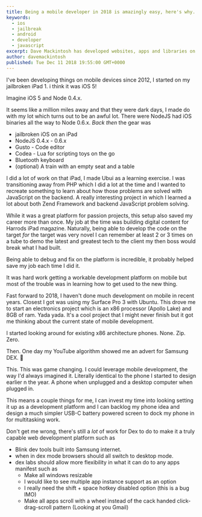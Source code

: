 ```yaml
---
title: Being a mobile developer in 2018 is amazingly easy, here's why.
keywords: 
  - ios
  - jailbreak
  - android
  - developer
  - javascript
excerpt: Dave Mackintosh has developed websites, apps and libraries on mobile since 2012. here's a list of the reasons I can think of why its amazing and sometimes career saving.
author: davemackintosh
published: Tue Dec 11 2018 19:55:00 GMT+0000
---
```


I've been developing things on mobile devices since 2012, I started on my jailbroken iPad 1. i think it was iOS 5!

Imagine iOS 5 and Node 0.4.x. 

It seems like a million miles away and that they were dark days, I made do with my lot which turns out to be an awful lot. There were NodeJS had iOS binaries all the way to Node 0.6.x. _Back then_ the gear was 

* jailbroken iOS on an iPad
* NodeJS 0.4.x - 0.6.x
* Gusto - Code editor
* Codea - Lua for scripting toys on the go
* Bluetooth keyboard
* (optional) A train with an empty seat and a table

I did a lot of work on that iPad, I made Ubui as a learning exercise. I was transitioning away from PHP which I did a lot at the time and I wanted to recreate something to learn about how those problems are solved with JavaScript on the backend. A really interesting project in which I learned a lot about both Zend Framework and backend JavaScript problem solving.

While it was a great platform for passion projects, this setup also saved my career more than once. My job at the time was building digital content for Harrods iPad magazine. Naturally, being able to develop the code on the target *for* the target was very novel I can remember at least 2 or 3 times on a tube to demo the latest and greatest tech to the client my then boss would break what I had built.

Being able to debug and fix on the platform is incredible, it probably helped save my job each time I did it.

It was hard work getting a workable development platform on mobile but most of the trouble was in learning how to get used to the new thing.

Fast forward to 2018, I haven't done much development on mobile in recent years. Closest I got was using my Surface Pro 3 with Ubuntu. This drove me to start an electronics project which is an x86 processor (Apollo Lake) and 8GB of ram. Yada yada. It's a cool project that I might never finish but it got me thinking about the current state of mobile development.

I started looking around for existing x86 architecture phones. None. Zip. Zero.

Then. One day my YouTube algorithm showed me an advert for Samsung DEX. 🤯

This. This was game changing. I could leverage mobile development, the way I'd always imagined it. Literally identical to the phone I started to design earlier n the year. A phone when unplugged and a desktop computer when plugged in. 

This means a couple things for me, I can invest my time into looking setting it up as a development platform and I can backlog my phone idea and design a much simpler USB-C battery powered screen to dock my phone in for multitasking work.

Don't get me wrong, there's still a *lot* of work for Dex to do to make it a truly capable web development platform such as

* Blink dev tools built into Samsung internet.
* when in dex mode browsers should all switch to desktop mode.
* dex labs should allow more flexibility in what it can do to any apps manifest such as
  * Make all windows resizable
  * I would like to see multiple app instance support as an option
  * I really need the shift + space hotkey disabled option (this is a bug IMO)
  * Make all apps scroll with a wheel instead of the cack handed click-drag-scroll pattern (Looking at you Gmail)


